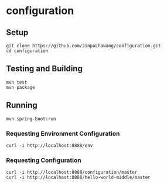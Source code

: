 # configuration

## Setup

```
git clone https://github.com/JinpaLhawang/configuration.git
cd configuration
```

## Testing and Building

```
mvn test
mvn package
```

## Running

```
mvn spring-boot:run
```

### Requesting Environment Configuration

```
curl -i http://localhost:8888/env
```

### Requesting Configuration

```
curl -i http://localhost:8888/configuration/master
curl -i http://localhost:8888/hello-world-middle/master
```
